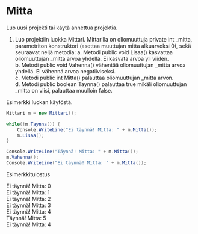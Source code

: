 # Mitta

Luo uusi projekti tai käytä annettua projektia.

1. Luo projektiin luokka Mittari. Mittarilla on oliomuuttuja private int _mitta, parametriton konstruktori (asettaa muuttujan mitta alkuarvoksi 0), sekä seuraavat neljä metodia:
	a. Metodi public void Lisaa() kasvattaa oliomuuttujan _mitta arvoa yhdellä. Ei kasvata arvoa yli viiden.  
	b. Metodi public void Vahenna() vähentää oliomuuttujan _mitta arvoa yhdellä. Ei vähennä arvoa negatiiviseksi.  
	c. Metodi public int Mitta() palauttaa oliomuuttujan _mitta arvon.  
	d. Metodi public boolean Taynna() palauttaa true mikäli oliomuuttujan _mitta on viisi, palauttaa muulloin false.  

Esimerkki luokan käytöstä.
```c#
Mittari m = new Mittari();

while(!m.Taynna()) { 
	Console.WriteLine("Ei täynnä! Mitta: " + m.Mitta());
	m.Lisaa();
} 

Console.WriteLine("Täynnä! Mitta: " + m.Mitta());
m.Vahenna();
Console.WriteLine("Ei täynnä! Mitta: " + m.Mitta());
```

Esimerkkitulostus

Ei täynnä! Mitta: 0\
Ei täynnä! Mitta: 1\
Ei täynnä! Mitta: 2\
Ei täynnä! Mitta: 3\
Ei täynnä! Mitta: 4\
Täynnä! Mitta: 5\
Ei täynnä! Mitta: 4
